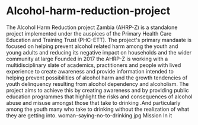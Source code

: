 # Alcohol-harm-reduction-project
The Alcohol Harm Reduction project Zambia (AHRP-Z) is a standalone project implemented under the auspices of the Primary Health Care Education and Training Trust (PHC-ETT). The project's primary mandaate is focused on helping prevent alcohol related harm among the youth and young adults and reducing its negative impact on households and the wider community at large           Founded in 2017 the AHRP-Z is working with a multidisciplinary slate of academics, practitioners and people with lived experience to create awareness and provide information intended to helping prevent possibilities of alcohol harm and the growth tendencies of youth delinquency resulting from alcohol dependency and alcoholism. The project aims to achieve this by creating awareness and by providing public education programmes that highlight the risks and consequences of alcohol abuse and misuse amongst those that take to drinking .And particularly among the youth many who take to drinking without the realization of what they are getting into. woman-saying-no-to-drinking.jpg Mission  In it

